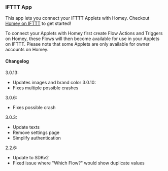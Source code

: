 ### IFTTT App

This app lets you connect your IFTTT Applets with Homey. Checkout [Homey on IFTTT](https://ifttt.com/homey) to get started!

To connect your Applets with Homey first create Flow Actions and Triggers on Homey, these Flows will then become available for use in your Applets on IFTTT. Please note that some Applets are only available for owner accounts on Homey.

#### Changelog
3.0.13:
- Updates images and brand color
3.0.10:
- Fixes multiple possible crashes

3.0.6:
- Fixes possible crash

3.0.3:
- Update texts
- Remove settings page
- Simplify authentication

2.2.6:
- Update to SDKv2
- Fixed issue where "Which Flow?" would show duplicate values